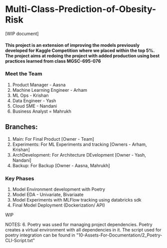# Multi-Class-Prediction-of-Obesity-Risk


[WIP document]

#### This project is an extension of improving the models previously developed for Kaggle Competition where we placed within the top 5%. The project aims at redoing the project with added production using best practices learned from class MGSC-695-076

### Meet the Team 
1. Product Manager - Aasna
2. Machine Learning Engineer - Arham
3. ML Ops - Krishan
4. Data Engineer - Yash
5. Cloud SME - Nandani
6. Business Analyst = Mahrukh

## Branches: 
1. Main: For Final Product [Owner - Team]
2. Experiments: For ML Experiments and tracking [Owners - Arham, Krishan]
3. ArchDevelopment: For Architecture DEvelopment [Owner - Yash, Nandani]
4. Backup: For Backup [Owner - Aasna, Mahrukh]

   
### Key Phases
1. Model Environment development with Poetry
2. Model EDA - Univariate, Bivariaate
3. Model Experiments with MLFlow tracking using databricks sdk
4. Final Model Deployment (Dockerization/ API)

WIP

NOTES:
6. Poetry was used for managing project dependencies. Poetry creates a virtual environment with all dependencies in it. The script used for poetry integration can be found in "10-Assets-For-Documentation/2_Poetry-CLI-Script.txt"


